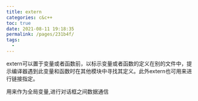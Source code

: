 ```yaml
---
title: extern
categories: c&c++
toc: true
date: 2021-08-11 19:18:35
permalink: /pages/231b4f/
tags: 
  - 
---
```


extern可以置于变量或者函数前，以标示变量或者函数的定义在别的文件中，提示编译器遇到此变量和函数时在其他模块中寻找其定义。此外extern也可用来进行链接指定。

用来作为全局变量,进行对话框之间数据通信